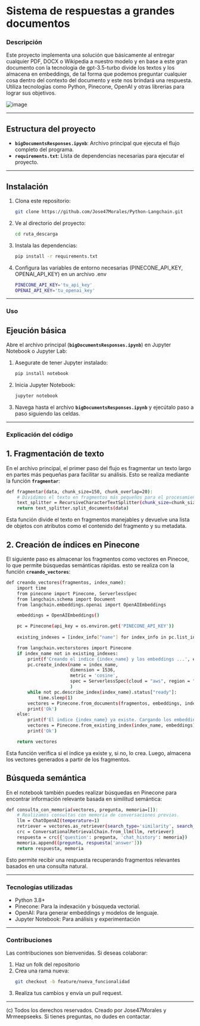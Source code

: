 # **Sistema de respuestas a grandes documentos**

### Descripción
Este proyecto implementa una solución que básicamente al entregar cualquier PDF, DOCX o Wikipedia a nuestro modelo y en base a este gran documento con la tecnologia de gpt-3.5-turbo
divide los textos y los almacena en embeddings, de tal forma que podemos preguntar cualquier cosa dentro del contexto del documento y este nos brindará una respuesta. Utiliza tecnologías
como Python, Pinecone, OpenAI y otras librerias para lograr sus objetivos.

![image](https://github.com/user-attachments/assets/4f56934c-6a15-4cf2-81c1-60abf833fe1d)

---

## **Estructura del proyecto**

- **`bigDocumentsResponses.ipynb`**: Archivo principal que ejecuta el flujo completo del programa.
- **`requirements.txt`**: Lista de dependencias necesarias para ejecutar el proyecto.

---

## **Instalación**

1. Clona este repositorio:
   ```bash
   git clone https://github.com/Jose47Morales/Python-Langchain.git
   ```
2. Ve al directorio del proyecto:
   ```bash
   cd ruta_descarga
   ```
3. Instala las dependencias:
   ```bash
   pip install -r requirements.txt
   ```
4. Configura las variables de entorno necesarias (PINECONE_API_KEY, OPENAI_API_KEY) en un archivo .env
   ```bash
   PINECONE_API_KEY='tu_api_key'
   OPENAI_API_KEY='tu_openai_key'
   ```

---

### **Uso**

## **Ejeución básica**

Abre el archivo principal (**`bigDocumentsResponses.ipynb`**) en Jupyter Notebook o Jupyter Lab:
1. Asegurate de tener Jupyter instalado:
   ```bash
   pip install notebook
   ```
2. Inicia Jupyter Notebook:
   ```bash
   jupyter notebook
   ```
3. Navega hasta el archivo **`bigDocumentsResponses.ipynb`** y ejecútalo paso a paso siguiendo las celdas.

---

### **Explicación del código**

## **1. Fragmentación de texto**

En el archivo principal, el primer paso del flujo es fragmentar un texto largo en partes más pequeñas para facilitar su análisis. Esto se realiza mediante la función **`fragmentar`**:

```bash
def fragmentar(data, chunk_size=150, chunk_overlap=20):
    # Dividimos el texto en fragmentos más pequeños para el procesamiento
    text_splitter = RecursiveCharacterTextSplitter(chunk_size=chunk_size, chunk_overlap=chunk_overlap)
    return text_splitter.split_documents(data)
```

Esta función divide el texto en fragmentos manejables y devuelve una lista de objetos con atributos como el contenido del fragmento y su metadata.

## **2. Creación de índices en Pinecone**

El siguiente paso es almacenar los fragmentos como vectores en Pinecoe, lo que permite búsquedas semánticas rápidas. esto se realiza con la función **`creando_vectores`**:

```bash
def creando_vectores(fragmentos, index_name):
    import time
    from pinecone import Pinecone, ServerlessSpec
    from langchain.schema import Document
    from langchain.embeddings.openai import OpenAIEmbeddings

    embeddings = OpenAIEmbeddings()

    pc = Pinecone(api_key = os.environ.get('PINECONE_API_KEY'))
    
    existing_indexes = [index_info["name"] for index_info in pc.list_indexes()]

    from langchain.vectorstores import Pinecone
    if index_name not in existing_indexes:
        print(f'Creando el indice {index_name} y los embeddings ...', end = '')
        pc.create_index(name = index_name,
                        dimension = 1536, 
                        metric = 'cosine',
                        spec = ServerlessSpec(cloud = "aws", region = "us-east-1"),
                        )
        while not pc.describe_index(index_name).status["ready"]:
            time.sleep(1)
        vectores = Pinecone.from_documents(fragmentos, embeddings, index_name = index_name)
        print('Ok')
    else:
        print(f'El indice {index_name} ya existe. Cargando los embeddings ...', end = '')
        vectores = Pinecone.from_existing_index(index_name, embeddings)
        print('Ok')

    return vectores
```

Esta función verifica si el índice ya existe y, si no, lo crea. Luego, almacena los vectores generados a partir de los fragmentos.

## **Búsqueda semántica**

En el notebook también puedes realizar búsquedas en Pinecone para encontrar información relevante basada en similitud semántica:

```bash
def consulta_con_memoria(vectores, pregunta, memoria=[]):
    # Realizamos consultas con memoria de conversaciones previas.
    llm = ChatOpenAI(temperature=1)
    retriever = vectores.as_retriever(search_type='similarity', search_kwargs={'k': 3})
    crc = ConversationalRetrievalChain.from_llm(llm, retriever)
    respuesta = crc({'question': pregunta, 'chat_history': memoria})
    memoria.append((pregunta, respuesta['answer']))
    return respuesta, memoria
```

Esto permite recibir una respuesta recuperando fragmentos relevantes basados en una consulta natural.

---

### **Tecnologías utilizadas**

* Python 3.8+
* Pinecone: Para la indexación y búsqueda vectorial.
* OpenAI: Para generar embeddings y modelos de lenguaje.
* Jupyter Notebook: Para análisis y experimentación

---

### **Contribuciones**

Las contribuciones son bienvenidas. Si deseas colaborar:

1. Haz un folk del repositorio
2. Crea una rama nueva:
   ```bash
   git checkout -b feature/nueva_funcionalidad
   ```
3. Realiza tus cambios y envía un pull request.

---

(c) Todos los derechos reservados. Creado por Jose47Morales y Mrmeepseeks. Si tienes preguntas, no dudes en contactar.
